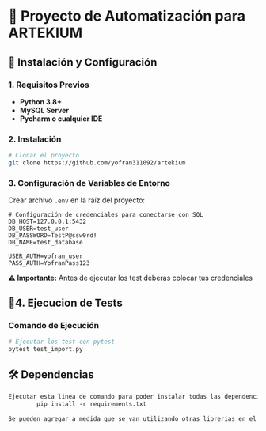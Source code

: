 # 🚀 Proyecto de Automatización para ARTEKIUM

## 🚀 Instalación y Configuración

### 1. **Requisitos Previos**

- **Python 3.8+**
- **MySQL Server**
- **Pycharm o cualquier IDE**

### 2. **Instalación**

```bash
# Clonar el proyecto
git clone https://github.com/yofran311092/artekium
```
### 3. **Configuración de Variables de Entorno**

Crear archivo `.env` en la raíz del proyecto:

```env
# Configuración de credenciales para conectarse con SQL
DB_HOST=127.0.0.1:5432
DB_USER=test_user
DB_PASSWORD=TestP@ssw0rd!
DB_NAME=test_database

USER_AUTH=yofran_user
PASS_AUTH=YofranPass123
```

**⚠️ Importante:** Antes de ejecutar los test deberas colocar tus credenciales

## 🧪4. **Ejecucion de Tests**

### **Comando de Ejecución**
```bash
# Ejecutar los test con pytest
pytest test_import.py
```

## 🛠️ **Dependencias**

```txt
Ejecutar esta linea de comando para poder instalar todas las dependencias
        pip install -r requirements.txt  
        
Se pueden agregar a medida que se van utilizando otras librerias en el codigo

```



